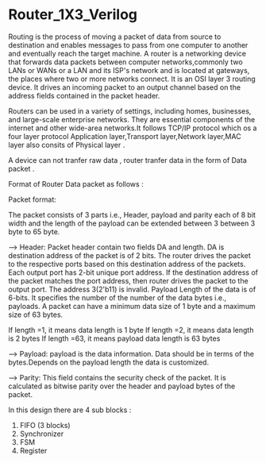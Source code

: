 # Router_1X3_Verilog
Routing is the process of moving a packet of data from source to destination and enables messages to pass from one computer to another and eventually reach the target machine. A router is a networking device that forwards data packets between computer networks,commonly two LANs or WANs or  a LAN and  its ISP's network and  is located  at gateways, the places  where two or more networks connect. It is an OSI layer 3 routing device. It drives an incoming packet to an output channel based on the address fields contained in the packet header. 

Routers can be used in a variety of settings, including homes, businesses, and large-scale enterprise networks. They are essential components of the internet and other wide-area networks.It follows TCP/IP protocol which os a four layer protocol Application layer,Transport layer,Network layer,MAC layer also consits of Physical layer .

A device can not tranfer raw data , router tranfer data in the form of Data packet .

Format of Router Data packet as follows :

Packet format: 

The packet consists of 3 parts i.e., Header, payload and parity each of 8 bit width and the length of the payload can be extended between 3 between 3 byte to 65 byte.

--> Header: Packet header contain two fields DA and length. DA is destination address of the packet is of 2 bits. The router drives the packet to the respective ports based on this destination address of the packets. Each output port has 2-bit unique port address. If the destination address of the packet matches the port address, then router drives the packet to the output port.  The address 3(2'b11) is invalid. Payload Length of the data is of 6-bits. It specifies the number of the number of the data bytes i.e., payloads. A packet can have a minimum data size of 1 byte and a maximum size of 63 bytes. 

If length =1, it means data length is 1 byte If length =2, it means data length is 2 bytes If length =63, it means payload data length is 63 bytes 

--> Payload: payload is the data information. Data should be in terms of the bytes.Depends on the payload length the data is customized.

--> Parity: This field contains the security check of the packet. It is calculated as bitwise parity over the header and payload bytes of the packet.

In this design there are 4 sub blocks :

1) FIFO (3 blocks)
2) Synchronizer
3) FSM
4) Register

